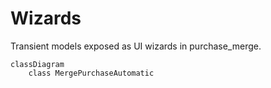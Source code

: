 # Wizards

Transient models exposed as UI wizards in purchase_merge.

```mermaid
classDiagram
    class MergePurchaseAutomatic
```
